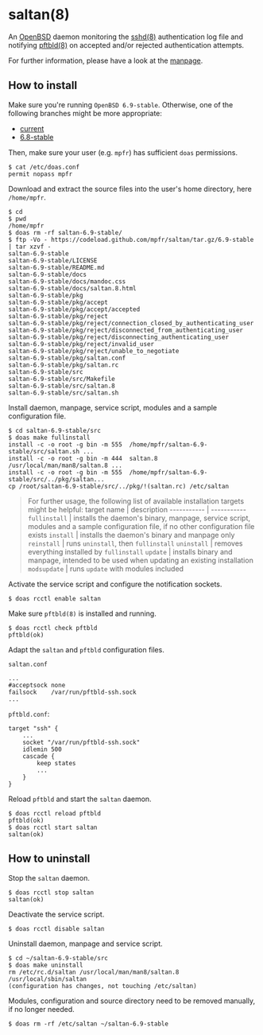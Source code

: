 # saltan(8)

An [OpenBSD](https://www.openbsd.org) daemon monitoring the [sshd(8)](https://man.openbsd.org/sshd) authentication log file and notifying [pftbld(8)](https://github.com/mpfr/pftbld/tree/6.9-stable) on accepted and/or rejected authentication attempts.

For further information, please have a look at the [manpage](https://mpfr.net/man/saltan/6.9-stable/saltan.8.html).

## How to install

Make sure you're running `OpenBSD 6.9-stable`. Otherwise, one of the following branches might be more appropriate:
* [current](https://github.com/mpfr/saltan)
* [6.8-stable](https://github.com/mpfr/saltan/tree/6.8-stable)

Then, make sure your user (e.g. `mpfr`) has sufficient `doas` permissions.

```
$ cat /etc/doas.conf
permit nopass mpfr
```

Download and extract the source files into the user's home directory, here `/home/mpfr`.

```
$ cd
$ pwd
/home/mpfr
$ doas rm -rf saltan-6.9-stable/
$ ftp -Vo - https://codeload.github.com/mpfr/saltan/tar.gz/6.9-stable | tar xzvf -
saltan-6.9-stable
saltan-6.9-stable/LICENSE
saltan-6.9-stable/README.md
saltan-6.9-stable/docs
saltan-6.9-stable/docs/mandoc.css
saltan-6.9-stable/docs/saltan.8.html
saltan-6.9-stable/pkg
saltan-6.9-stable/pkg/accept
saltan-6.9-stable/pkg/accept/accepted
saltan-6.9-stable/pkg/reject
saltan-6.9-stable/pkg/reject/connection_closed_by_authenticating_user
saltan-6.9-stable/pkg/reject/disconnected_from_authenticating_user
saltan-6.9-stable/pkg/reject/disconnecting_authenticating_user
saltan-6.9-stable/pkg/reject/invalid_user
saltan-6.9-stable/pkg/reject/unable_to_negotiate
saltan-6.9-stable/pkg/saltan.conf
saltan-6.9-stable/pkg/saltan.rc
saltan-6.9-stable/src
saltan-6.9-stable/src/Makefile
saltan-6.9-stable/src/saltan.8
saltan-6.9-stable/src/saltan.sh
```

Install daemon, manpage, service script, modules and a sample configuration file.

```
$ cd saltan-6.9-stable/src
$ doas make fullinstall
install -c -o root -g bin -m 555  /home/mpfr/saltan-6.9-stable/src/saltan.sh ...
install -c -o root -g bin -m 444  saltan.8 /usr/local/man/man8/saltan.8 ...
install -c -o root -g bin -m 555  /home/mpfr/saltan-6.9-stable/src/../pkg/saltan...
cp /root/saltan-6.9-stable/src/../pkg/!(saltan.rc) /etc/saltan
```

> For further usage, the following list of available installation targets might be helpful:
> target name | description
> ----------- | -----------
> `fullinstall` | installs the daemon's binary, manpage, service script, modules and a sample configuration file, if no other configuration file exists
> `install` | installs the daemon's binary and manpage only
> `reinstall` | runs `uninstall`, then `fullinstall`
> `uninstall` | removes everything installed by `fullinstall`
> `update` | installs binary and manpage, intended to be used when updating an existing installation
> `modsupdate` | runs `update` with modules included

Activate the service script and configure the notification sockets.

```
$ doas rcctl enable saltan
```

Make sure `pftbld(8)` is installed and running.

```
$ doas rcctl check pftbld
pftbld(ok)
```

Adapt the `saltan` and `pftbld` configuration files.

`saltan.conf`

```
...
#acceptsock	none
failsock	/var/run/pftbld-ssh.sock
...
```

`pftbld.conf`:

```
target "ssh" {
	...
	socket "/var/run/pftbld-ssh.sock"
	idlemin 500
	cascade {
		keep states
		...
	}
}
```

Reload `pftbld` and start the `saltan` daemon.

```
$ doas rcctl reload pftbld
pftbld(ok)
$ doas rcctl start saltan
saltan(ok)
```

## How to uninstall

Stop the `saltan` daemon.

```
$ doas rcctl stop saltan
saltan(ok)
```

Deactivate the service script.

```
$ doas rcctl disable saltan
```

Uninstall daemon, manpage and service script.

```
$ cd ~/saltan-6.9-stable/src
$ doas make uninstall
rm /etc/rc.d/saltan /usr/local/man/man8/saltan.8 /usr/local/sbin/saltan
(configuration has changes, not touching /etc/saltan)
```

Modules, configuration and source directory need to be removed manually, if no longer needed.

```
$ doas rm -rf /etc/saltan ~/saltan-6.9-stable
```
